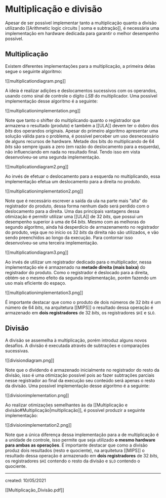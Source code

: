 # Multiplicação e divisão
Apesar de ser possível implementar tanto a multiplicação quanto a divisão utilizando [[Arithmetic logic circuits | soma e subtração]], é necessária uma implementação em hardware dedicada para garantir o melhor desempenho possível.

## Multiplicação
Existem diferentes implementações para a multiplicação, a primeira delas segue o seguinte algoritmo:

![[multiplicationdiagram.png]]

A ideia é realizar adições e deslocamentos sucessivos com os operandos, usando como sinal de controle o dígito *LSB* do multiplicador.
Uma possível implementação desse algoritmo é a seguinte:

![[multiplicationimplementation.png]]

Note que tanto o shifter do multiplicando quanto o registrador que armazena o resultado (produto) e também a [[ULA]] devem ter o dobro dos *bits* dos operandos originais.
Apesar do primeiro algoritmo apresentar uma solução válida para o problema, é possível perceber um uso desnecessário de alguns recursos de hardware. Metade dos bits do multiplicando de $64$ *bits* são sempre iguais a zero (em razão do deslocamento para a esquerda), não influenciando em nada no resultado final.
Tendo isso em vista desenvolveu-se uma segunda implementação.

![[multiplicationdiagram2.png]]

Ao invés de efetuar o deslocamento para a esquerda no multiplicando, essa implementação efetua um deslocamento para a direita no produto.

![[multiplicationimplementation2.png]]

Note que é necessário escrever a saída da ula na parte mais "alta" do registrador do produto, dessa forma nenhum dado será perdido com o deslocamento para a direita. Uma das principais vantagens dessa otimização é permitir utilizar uma [[ULA]] de $32$ *bits*, que possui um desempenho superior à uma de $64$ *bits*.
Mesmo com as melhoras do segundo algoritmo, ainda há desperdício de armazenamento no registrador do produto, veja que no início os $32$ *bits* da direita não são utilizados, e vão sendo preenchidos ao longo da execução.
Para contornar isso desenvolveu-se uma terceira implementação.

![[multiplicationdiagram3.png]]

Ao invés de utilizar um registrador dedicado para o multiplicador, nessa implementação ele é armazenado na **metade direita (mais baixa)** do registrador do produto. Como o registrador é deslocado para a direita, obtém-se o mesmo efeito da segunda implementação, porém fazendo um uso mais eficiente do espaço.

![[multiplicationimplementation3.png]]

É importante destacar que como o produto de dois números de $32$ *bits* é um número de $64$ *bits*, na arquitetura [[MIPS]] o resultado dessa operação é armazenado em **dois registradores** de $32$ *bits*, os registradores `$HI` e `$LO`.

## Divisão
A divisão se assemelha à multiplicação, porém introduz alguns novos desafios. A divisão é executada através de subtrações e comparações sucessivas.

![[divisiondiagram.png]]

Note que o dividendo é armazenado inicialmente no registrador do resto da divisão, isso é uma otimização possível pois ao fazer subtrações parciais nesse registrador ao final da execução seu conteúdo será apenas o resto da divisão.
Uma possível implementação desse algoritmo é a seguinte:

![[divisionimplementation.png]]

Ao realizar otimizações semelhantes às da [[Multiplicação e divisão#Multiplicação|multiplicação]], é possível produzir a seguinte implementação:

![[divisionimplementation2.png]]

Note que a única diferença dessa implementação para a de multiplicação é a unidade de controle, isso permite que seja utilizado **o mesmo hardware para ambas as operações**.
É importante destacar que como a divisão produz dois resultados (resto e quociente), na arquitetura [[MIPS]] o resultado dessa operação é armazenado em **dois registradores** de $32$ *bits*, os registradores `$HI` contendo o resto da divisão e `$LO` contendo o quociente.

---

created: 10/05/2021

[[Multiplicação_Divisão.pdf]]
